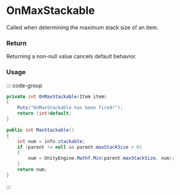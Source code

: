 # OnMaxStackable
<Badge type="info" text="Item"/><Badge type="danger" text="Carbon Compatible"/><Badge type="warning" text="Oxide Compatible"/>
Called when determining the maximum stack size of an item.

### Return
Returning a non-null value cancels default behavior.

### Usage
::: code-group
```csharp [Example]
private int OnMaxStackable(Item item)
{
	Puts("OnMaxStackable has been fired!");
	return (int)default;
}
```
```csharp [Source — Assembly-CSharp @ Item]
public int MaxStackable()
{
	int num = info.stackable;
	if (parent != null && parent.maxStackSize > 0)
	{
		num = UnityEngine.Mathf.Min(parent.maxStackSize, num);
	}
	return num;
}

```
:::
